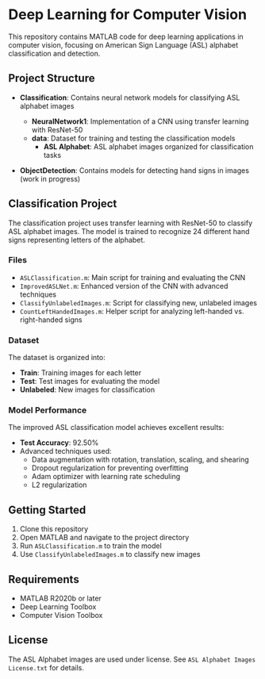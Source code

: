 # Deep Learning for Computer Vision

This repository contains MATLAB code for deep learning applications in computer vision, focusing on American Sign Language (ASL) alphabet classification and detection.

## Project Structure

- **Classification**: Contains neural network models for classifying ASL alphabet images
  - **NeuralNetwork1**: Implementation of a CNN using transfer learning with ResNet-50
  - **data**: Dataset for training and testing the classification models
    - **ASL Alphabet**: ASL alphabet images organized for classification tasks

- **ObjectDetection**: Contains models for detecting hand signs in images (work in progress)

## Classification Project

The classification project uses transfer learning with ResNet-50 to classify ASL alphabet images. The model is trained to recognize 24 different hand signs representing letters of the alphabet.

### Files

- `ASLClassification.m`: Main script for training and evaluating the CNN
- `ImprovedASLNet.m`: Enhanced version of the CNN with advanced techniques
- `ClassifyUnlabeledImages.m`: Script for classifying new, unlabeled images
- `CountLeftHandedImages.m`: Helper script for analyzing left-handed vs. right-handed signs

### Dataset

The dataset is organized into:
- **Train**: Training images for each letter
- **Test**: Test images for evaluating the model
- **Unlabeled**: New images for classification

### Model Performance

The improved ASL classification model achieves excellent results:
- **Test Accuracy**: 92.50%
- Advanced techniques used:
  - Data augmentation with rotation, translation, scaling, and shearing
  - Dropout regularization for preventing overfitting
  - Adam optimizer with learning rate scheduling
  - L2 regularization

## Getting Started

1. Clone this repository
2. Open MATLAB and navigate to the project directory
3. Run `ASLClassification.m` to train the model
4. Use `ClassifyUnlabeledImages.m` to classify new images

## Requirements

- MATLAB R2020b or later
- Deep Learning Toolbox
- Computer Vision Toolbox

## License

The ASL Alphabet images are used under license. See `ASL Alphabet Images License.txt` for details.
